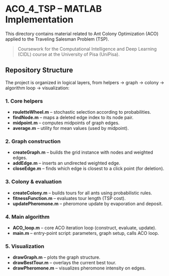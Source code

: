 # ACO_4_TSP – MATLAB Implementation

This directory contains material related to Ant Colony Optimization (ACO) 
applied to the Traveling Salesman Problem (TSP).

> Coursework for the Computational Intelligence and Deep Learning (CIDL) 
course at the University of Pisa (UniPisa).

## Repository Structure

The project is organized in logical layers, from helpers → graph → 
colony → algorithm loop → visualization:

### 1. Core helpers
- **rouletteWheel.m** – stochastic selection according to probabilities.  
- **findNode.m** – maps a deleted edge index to its node pair.  
- **midpoint.m** – computes midpoints of graph edges.  
- **average.m** – utility for mean values (used by midpoint).

### 2. Graph construction
- **createGraph.m** – builds the grid instance with nodes and weighted 
edges.  
- **addEdge.m** – inserts an undirected weighted edge.  
- **closeEdge.m** – finds which edge is closest to a click point (for 
deletion).

### 3. Colony & evaluation
- **createColony.m** – builds tours for all ants using probabilistic 
rules.  
- **fitnessFunction.m** – evaluates tour length (TSP cost).  
- **updatePheromone.m** – pheromone update by evaporation and deposit.

### 4. Main algorithm
- **ACO_loop.m** – core ACO iteration loop (construct, evaluate, update).  
- **main.m** – entry-point script: parameters, graph setup, calls ACO 
loop.

### 5. Visualization
- **drawGraph.m** – plots the graph structure.  
- **drawBestTour.m** – overlays the current best tour.  
- **drawPheromone.m** – visualizes pheromone intensity on edges.

